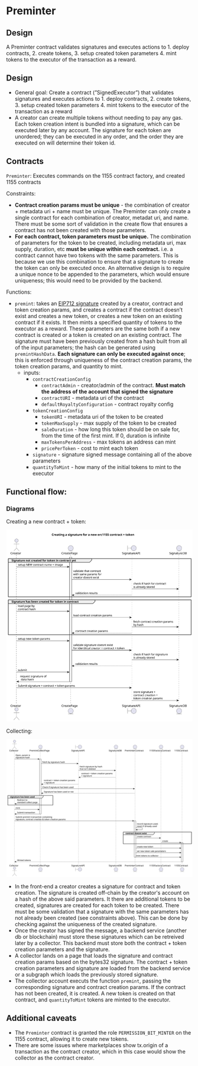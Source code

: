 # Preminter

## Design

A Preminter contract validates signatures and executes actions to 1. deploy contracts, 2. create tokens, 3. setup created token parameters 
4. mint tokens to the executor of the transaction as a reward. 

## Design

- General goal: Create a contract (”SignedExecutor”) that validates signatures and executes actions to 1. deploy contracts, 2. create tokens, 3. setup created token parameters 4. mint tokens to the executor of the transaction as a reward
- A creator can create multiple tokens without needing to pay any gas.  Each token creation intent is bundled into a signature, which can be executed later by any account.  The signature for each token are unordered; they can be executed in any order, and the order they are executed on will determine their token id.
## Contracts

`Preminter`: Executes commands on the 1155 contract factory, and created 1155 contracts

Constraints:
  * **Contract creation params must be unique**  - the combination of creator + metadata uri + name must be unique.   The Preminter can only create a single contract for each combination of creator, metadat uri, and name.  There must be some sort of validation in the create flow that ensures a contract has not been created with those parameters.
  * **For each contract, token parameters must be unique.** The combination of parameters for the token to be created, including metadata uri, max supply, duration, etc **must be unique within each contract.**  i.e. a contract cannot have two tokens with the same parameters.  This is because we use this combination to ensure that a signature to create the token can only be executed once.  An alternative design is to require a unique nonce to be appended to the parameters, which would ensure uniqueness; this would need to be provided by the backend.

Functions:
  * `premint`: takes an [EIP712 signature](https://eips.ethereum.org/EIPS/eip-712) created by a creator, contract and token creation params, and creates a contract if the contract doesn’t exist and creates a new token, or creates a new token on an existing contract if it exists.  It then mints a specified quantity of tokens to the executor as a reward.   These parameters are the same both if a new contract is created or a token is created on an existing contract.  The signature must have been previously created from a hash built from all of the input parameters; the hash can be generated using `premintHashData`.  **Each signature can only be executed against once**; this is enforced through uniqueness of the contract creation params, the token creation params, and quantity to mint.
    * inputs:
      * `contractCreationConfig`
        * `contractAdmin` - creator/admin of the contract.  **Must match the address of the account that signed the signature**
        * `contractURI` - metadata uri of the contract
        * `defaultRoyaltyConfiguration` - contract royalty config
      * `tokenCreationConfig`
        * `tokenURI` - metadata uri of the token to be created
        * `tokenMaxSupply` - max supply of the token to be created
        * `saleDuration` - how long this token should be on sale for, from the time of the first mint.  If 0, duration is infinite
        * `maxTokensPerAddress` - max tokens an address can mint
        * `pricePerToken` - cost to mint each token
      * `signature` - signature signed message containing all of the above parameters
      * `quantityToMint` - how many of the initial tokens to mint to the executor

## Functional flow:

### Diagrams

Creating a new contract + token:

![Preminter creation flow](../../uml/generated/gasslessCreate-creation.svg)

Collecting:

![Preminter collection flow](../../uml/generated/gasslessCreate-collecting.svg)

* In the front-end a creator creates a signature for contract and token creation.  The signature is created off-chain by the creator's account on a hash of the above said parameters. It there are additional tokens to be created, signatures are created for each token to be created. There must be some validation that a signature with the same parameters has not already been created (see constraints above).  This can be done by checking against the uniqueness of the created signature.
* Once the creator has signed the message, a backend service (another db or blockchain) must store these signatures which can be retreived later by a collector.  This backend must store both the contract + token creation parameters and the signature. 
* A collector lands on a page that loads the signature and contract creation params based on the bytes32 signature.  The contract + token creation parameters and signature are loaded from the backend service or a subgraph which loads the previously stored signature.
* The collector account executs the function `premint`, passing the corresponding signature and contract creation params.  If the contract has not been created, it is created.  A new token is created on that contract, and `quantityToMint` tokens are minted to the executor.

## Additional caveats

* The `Preminter` contract is granted the role `PERMISSION_BIT_MINTER` on the 1155 contract, allowing it to create new tokens. 
* There are some issues where marketplaces show tx.origin of a transaction as the contract creator, which in this case would show the collector as the contract creator.
